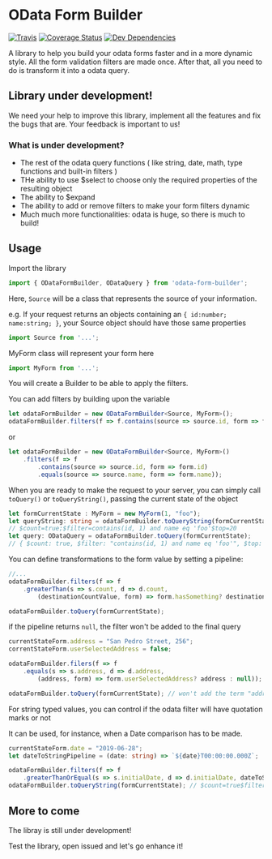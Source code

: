 # OData Form Builder

<!---[![styled with prettier](https://img.shields.io/badge/styled_with-prettier-ff69b4.svg)](https://github.com/prettier/prettier)-->
<!---[![Greenkeeper badge](https://badges.greenkeeper.io/alexjoverm/typescript-library-starter.svg)](https://greenkeeper.io/)-->
[![Travis](https://travis-ci.org/vanilsonbr/odata-form-builder.svg?branch=master)](https://travis-ci.org/vanilsonbr/odata-form-builder.svg?branch=master)
[![Coverage Status](https://coveralls.io/repos/github/vanilsonbr/odata-form-builder/badge.svg?branch=master)](https://coveralls.io/github/vanilsonbr/odata-form-builder?branch=master)
[![Dev Dependencies](https://david-dm.org/vanilsonbr/odata-form-builder/dev-status.svg)](https://david-dm.org/vanilsonbr/odata-form-builder?type=dev)
<!---[![Donate](https://img.shields.io/badge/donate-paypal-blue.svg)]()-->

A library to help you build your odata forms faster and in a more dynamic style.
All the form validation filters are made once. After that, all you need to do is transform it into a odata query. 

## Library under development!
We need your help to improve this library, implement all the features and fix the bugs that are.
Your feedback is important to us!

### What is under development?
 - The rest of the odata query functions ( like string, date, math, type functions and built-in filters )
 - THe ability to use $select to choose only the required properties of the resulting object
 - The ability to $expand
 - The ability to add or remove filters to make your form filters dynamic
 - Much much more functionalities: odata is huge, so there is much to build!

## Usage

Import the library
```typescript
import { ODataFormBuilder, ODataQuery } from 'odata-form-builder';
```

Here, `Source` will be a class that represents the source of your information.

e.g. If your request returns an objects containing an `{ id:number; name:string; }`, your Source object should have those same properties
```typescript
import Source from '...';
```
MyForm class will represent your form here
```typescript 
import MyForm from '...';
```
You will create a Builder to be able to apply the filters.

You can add filters by building upon the variable
```typescript
let odataFormBuilder = new ODataFormBuilder<Source, MyForm>();
odataFormBuilder.filters(f => f.contains(source => source.id, form => form.id));
```
or
```typescript
let odataFormBuilder = new ODataFormBuilder<Source, MyForm>()
    .filters(f => f
        .contains(source => source.id, form => form.id)
        .equals(source => source.name, form => form.name));
```
When you are ready to make the request to your server, you can simply call `toQuery()` or `toQueryString()`, passing the current state of the object
```typescript
let formCurrentState : MyForm = new MyForm(1, "foo");
let queryString: string = odataFormBuilder.toQueryString(formCurrentState); 
// $count=true;$filter=contains(id, 1) and name eq 'foo'$top=20
let query: ODataQuery = odataFormBuilder.toQuery(formCurrentState); 
// { $count: true, $filter: "contains(id, 1) and name eq 'foo'", $top: 20 }
```

You can define transformations to the form value by setting a pipeline:
```typescript
//...
odataFormBuilder.filters(f => f
    .greaterThan(s => s.count, d => d.count,
        (destinationCountValue, form) => form.hasSomething? destinationCountValue : destinationCountValue + 1));

odataFormBuilder.toQuery(formCurrentState);
```

if the pipeline returns `null`, the filter won't be added to the final query
```typescript
currentStateForm.address = "San Pedro Street, 256";
correntStateForm.userSelectedAddress = false;

odataFormBuilder.filers(f => f
    .equals(s => s.address, d => d.address,
        (address, form) => form.userSelectedAddress? address : null));

odataFormBuilder.toQuery(formCurrentState); // won't add the term "address eq 'San Pedro Street, 256'" to the filter
```

For string typed values, you can control if the odata filter will have quotation marks or not

It can be used, for instance, when a Date comparison has to be made.
```typescript
currentStateForm.date = "2019-06-28";
let dateToStringPipeline = (date: string) => `${date}T00:00:00.000Z`; 

odataFormBuilder.filters(f => f
    .greaterThanOrEqual(s => s.initialDate, d => d.initialDate, dateToStringPipeline, false /*do not put quotation marks*/));
odataFormBuilder.toQueryString(formCurrentState); // $count=true$filter=date ge 2019-06-28T00:00:00.000Z$top=20
```

## More to come
The libray is still under development!

Test the library, open issued and let's go enhance it!